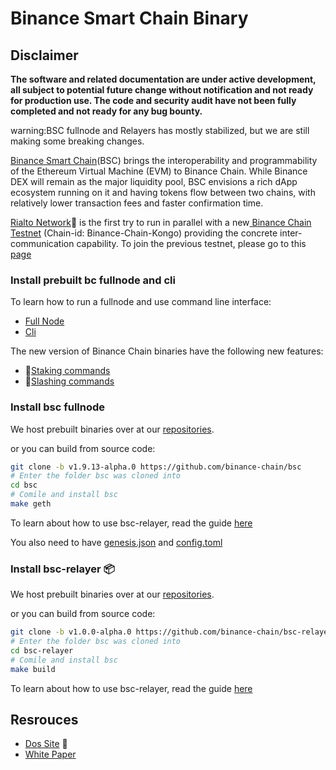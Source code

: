 # Binance Smart Chain Binary

## Disclaimer
**The software and related documentation are under active development, all subject to potential future change without notification and not ready for production use. The code and security audit have not been fully completed and not ready for any bug bounty.**

warning:BSC fullnode and Relayers has mostly stabilized, but we are still making some breaking changes.

[Binance Smart Chain](https://www.binance.org/en/smartChain)(BSC) brings the interoperability and programmability of the Ethereum Virtual Machine (EVM) to Binance Chain. While Binance DEX will remain as the major liquidity pool, BSC envisions a rich dApp ecosystem running on it and having tokens flow between two chains, with relatively lower transaction fees and faster confirmation time.

[Rialto Network](https://explorer.binance.org/smart-testnet):rocket: is the first try to run in parallel with a new[ Binance Chain Testnet](https://explorer.binance.org/testnet) (Chain-id: Binance-Chain-Kongo) providing the concrete inter-communication capability. To join the previous testnet, please go to this [page](https://github.com/binance-chain/node-binary)

### Install prebuilt bc fullnode and cli

To learn how to run a fullnode and use command line interface: 

- [Full Node](https://docs.binance.org/fullnode.html)
- [Cli](https://docs.binance.org/api-reference/cli.html)

The new version of Binance Chain binaries have the following new features:

* :bank:[Staking commands](http://docs.binance.org/guides/concepts/bc-staking.html) 
* :rotating_light:[Slashing commands](http://docs.binance.org/guides/concepts/bc-slashing.html)

### Install bsc fullnode

We host prebuilt binaries over at our [repositories](https://github.com/binance-chain/smart-chain-binary/tree/pre-release/bsc/fullnode).

or you can build from source code:

```bash
git clone -b v1.9.13-alpha.0 https://github.com/binance-chain/bsc
# Enter the folder bsc was cloned into
cd bsc
# Comile and install bsc
make geth
```

To learn about how to use bsc-relayer, read the guide [here](http://docs.binance.org/smart-chain/developer/fullnode.html)

You also  need to have [genesis.json](https://github.com/binance-chain/smart-chain-binary/blob/pre-release/bsc/fullnode/config/genesis.json) and [config.toml](https://github.com/binance-chain/smart-chain-binary/blob/pre-release/bsc/fullnode/config/config.toml)

### Install bsc-relayer :package:

We host prebuilt binaries over at our [repositories](https://github.com/binance-chain/smart-chain-binary/tree/pre-release/bsc/relayer).

or you can build from source code:

```bash
git clone -b v1.0.0-alpha.0 https://github.com/binance-chain/bsc-relayer
# Enter the folder bsc was cloned into
cd bsc-relayer
# Comile and install bsc
make build
```

To learn about how to use bsc-relayer, read the guide [here](http://docs.binance.org/smart-chain/developer/bsc-relayer.html)


## Resrouces

- [Dos Site](https://docs.binance.org/) :ledger:
- [White Paper](https://github.com/binance-chain/whitepaper/blob/master/WHITEPAPER.mdl)
